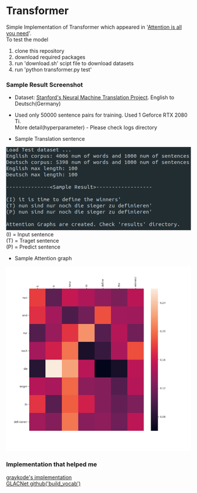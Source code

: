 # Transformer

Simple Implementation of Transformer which appeared in '[Attention is all you need](https://arxiv.org/abs/1706.03762)'.<br>
To test the model
1. clone this repository
2. download required packages
3. run 'download.sh' scipt file to download datasets
4. run 'python transformer.py test'

### Sample Result Screenshot
* Dataset: [Stanford's Neural Machine Translation Project](https://nlp.stanford.edu/projects/nmt/). English to Deutsch(Germany)

* Used only 50000 sentence pairs for training. Used 1 Geforce RTX 2080 Ti. <br> More detail(hyperparameter) - Please check logs directory

* Sample Translation sentence
<img src='sample_result.png'>
(I) = Input sentence <br> 
(T) = Traget sentence <br> 
(P) = Predict sentence <br>


* Sample Attention graph
<img src='results/dec_combo_attn-1.png'>


### Implementation that helped me <br>
[graykode's implementation](https://github.com/graykode/nlp-tutorial) <br>
[GLACNet github('build_vocab')](https://github.com/tkim-snu/GLACNet)
